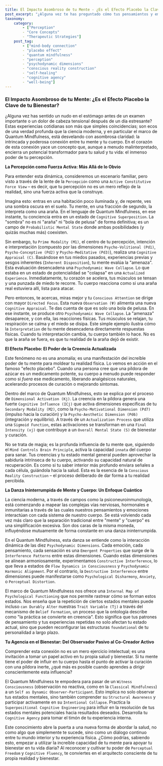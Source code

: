 ```yaml
---
title: El Impacto Asombroso de tu Mente - ¿Es el Efecto Placebo la Clave de tu Bienestar?
post_excerpt: "¿Alguna vez te has preguntado cómo tus pensamientos y emociones pueden afectar directamente tu salud física? Este artículo explora la profunda conexión mente-cuerpo a través de la lente del Efecto Placebo y la Ciencia del Quantum Mindfulness. Descubre cómo tu percepción no es pasiva, sino una fuerza activa que moldea tu realidad y tu bienestar, ofreciéndote un camino hacia una mayor agencia en tu propia curación."
taxonomy:
    category:
        - ["Perception"
        - "Core Concepts"
        - "Therapeutic Strategies"]
    post_tag:
        - ["mind-body connection"
        - "placebo effect"
        - "quantum mindfulness"
        - "perception"
        - "psychodynamic dimensions"
        - "conscious reality construction"
        - "self-healing"
        - "cognitive agency"
        - "well-being"]
---
```

### El Impacto Asombroso de tu Mente: ¿Es el Efecto Placebo la Clave de tu Bienestar?

¿Alguna vez has sentido un nudo en el estómago antes de un examen importante o un dolor de cabeza tensional después de un día estresante? Estas experiencias cotidianas son más que simples coincidencias; son ecos de una verdad profunda que la ciencia moderna, y en particular el marco de Quantum Mindfulness, está desvelando con asombrosa claridad: la intrincada y poderosa conexión entre tu mente y tu cuerpo. En el corazón de esta conexión yace un concepto que, aunque a menudo malinterpretado, encierra un potencial transformador para tu salud y tu vida: el inmenso poder de tu percepción.

**La Percepción como Fuerza Activa: Más Allá de lo Obvio**

Para entender esta dinámica, consideremos un escenario familiar, pero visto a través de la lente de la `Percepción` como una `Active Constitutive Force View` – es decir, que tu percepción no es un mero reflejo de la realidad, sino una fuerza activa que la construye.

Imagina esto: entras en una habitación poco iluminada y, de repente, ves una sombra oscura en el suelo. Tu mente, en una fracción de segundo, la interpreta como una araña. En el lenguaje de Quantum Mindfulness, en ese instante, tu conciencia entra en un estado de `Cognitive Superposition`. La "sombra" no es ni "araña" ni "bola de pelusa" de forma definitiva; es un campo de `Probabilistic Mental State` donde ambas posibilidades (y quizás muchas más) coexisten.

Sin embargo, tu `Prime Modality (M1)`, el centro de tu percepción, intención e interpretación (compuesto por las dimensiones `Psycho-Volitional (Pd1)`, `Psycho-Conceptive (Pd2)` y `Psycho-Meditative (Pd3)`), realiza una `Cognitive Appraisal (C)`. Basándose en tus miedos pasados, experiencias previas y sesgos inherentes (`Inherent Disposition`), tu mente evalúa la "amenaza". Esta evaluación desencadena una `Psychodynamic Wave Collapse`. Lo que estaba en un estado de potencialidad se "colapsa" en una `Actualized Experience`. Inmediatamente, tu corazón se acelera, tus músculos se tensan y una punzada de miedo te recorre. Tu cuerpo reacciona como si una araña real estuviera allí, lista para atacar.

Pero entonces, te acercas, miras mejor y tu `Conscious Attention` se dirige con mayor `Directed Focus`. Esta nueva `Observation (Ψ)` alimenta una nueva `Cognitive Appraisal`. Te das cuenta de que es solo una bola de pelusa. En ese instante, se produce otro `Psychodynamic Wave Collapse`. La "amenaza" desaparece, y con ella, las reacciones físicas. Tus músculos se relajan, tu respiración se calma y el miedo se disipa. Este simple ejemplo ilustra cómo la `Interpretation` de tu mente desencadena directamente respuestas físicas. Cuando tu interpretación cambia, tu cuerpo también lo hace. No es que la araña se fuera, es que tu realidad de la araña dejó de existir.

**El Efecto Placebo: El Poder de la Creencia Actualizada**

Este fenómeno no es una anomalía; es una manifestación del increíble poder de tu mente para moldear tu realidad física. Lo vemos en acción en el famoso "efecto placebo". Cuando una persona cree que una píldora de azúcar es un medicamento potente, su cuerpo a menudo puede responder como si *fuera* ese medicamento, liberando analgésicos naturales, acelerando procesos de curación o mejorando síntomas.

Dentro del marco de Quantum Mindfulness, esto se explica por el proceso de `Dimensional Activation (Kj)`. La creencia en la píldora genera una fuerte `Cognitive Influence (ICj)` que activa dimensiones específicas de tu `Secondary Modality (M2)`, como la `Psycho-Motivational Dimension (Pd7)` (impulso hacia la curación) y la `Psycho-Aesthetic Dimension (Pd6)` (integración y equilibrio). A través de un `Actualization Process` que utiliza una `Sigmoid Function`, estas activaciones se transforman en una `Final Intensity (xj)` que contribuye a un `Overall Mental State (S)` de bienestar y curación.

No se trata de magia; es la profunda influencia de tu mente que, siguiendo el `Mind Controls Brain Principle`, activa la capacidad `innata` del cuerpo para sanar. Tus creencias y tu estado mental general pueden aprovechar la sabiduría intrínseca de tu cuerpo, activando su capacidad natural de recuperación. Es como si tu saber interior más profundo enviara señales a cada célula, guiándola hacia la salud. Esta es la esencia de la `Conscious Reality Construction` – el proceso deliberado de dar forma a tu realidad percibida.

**La Danza Ininterrumpida de Mente y Cuerpo: Un Enfoque Cuántico**

La ciencia moderna, a través de campos como la psiconeuroinmunología, está comenzando a mapear las complejas vías nerviosas, hormonales e inmunitarias a través de las cuales nuestros pensamientos y emociones interactúan con cada sistema de nuestro cuerpo. Se está volviendo cada vez más claro que la separación tradicional entre "mente" y "cuerpo" es una simplificación excesiva. Son dos caras de la misma moneda, influyéndose mutuamente de forma constante en una danza ininterrumpida.

En el Quantum Mindfulness, esta danza se entiende como la interacción dinámica de las diez `Psychodynamic Dimensions`. Cada emoción, cada pensamiento, cada sensación es una `Emergent Properties` que surge de la `Interference Patterns` entre estas dimensiones. Cuando estas dimensiones se alinean armoniosamente, experimentamos `Constructive Interference`, lo que lleva a estados de `Flow Dynamics in Consciousness` y `Psychodynamic Harmonic Alignment`. Por el contrario, la `Destructive Interference` entre dimensiones puede manifestarse como `Psychological Disharmony`, `Anxiety`, o `Perceptual Distortion`.

El marco de Quantum Mindfulness nos ofrece una `Internal Map of Psychological Functioning` que nos permite rastrear cómo se forman estos estados. Nos enseña que la repetición de ciertos estados mentales puede incluso `can Durably Alter` nuestras `Trait Variable (Tj)` a través del mecanismo de `Belief Formation`, un proceso que la ontología describe como "la práctica se convierte en creencia". Esto significa que tus patrones de pensamiento y tus experiencias repetidas no solo afectan tu estado actual, sino que pueden reconfigurar las estructuras `foundational` de tu personalidad a largo plazo.

**Tu Agencia en el Bienestar: Del Observador Pasivo al Co-Creador Activo**

Comprender esta conexión no es un mero ejercicio intelectual; es una invitación a tomar un papel activo en tu propia salud y bienestar. Si tu mente tiene el poder de influir en tu cuerpo hasta el punto de activar la curación con una píldora inerte, ¿qué más es posible cuando aprendes a dirigir conscientemente esta influencia?

El Quantum Mindfulness te empodera para pasar de un `Witness Consciousness` (observación no reactiva, como en la `Classical Mindfulness`) a un `Self as Dynamic Observer-Participant`. Esto implica no solo observar tus estados mentales, sino también comprender su `Structural Awareness` y participar activamente en su `Intentional Collapse`. Practica la `Superpositional Cognitive Engineering` para influir en la resolución de tus estados mentales potenciales hacia resultados deseados. Desarrolla tu `Cognitive Agency` para tomar el timón de tu experiencia interna.

Este conocimiento abre la puerta a una nueva forma de abordar la salud, no como algo que simplemente te sucede, sino como un diálogo continuo entre tu mundo interior y tu experiencia física. ¿Cómo podrías, sabiendo esto, empezar a utilizar la increíble capacidad de tu mente para apoyar tu bienestar en tu vida diaria? Al reconocer y cultivar tu poder de `Perceptual Freedom` y `Cognitive Fluency`, te conviertes en el arquitecto consciente de tu propia realidad y bienestar.